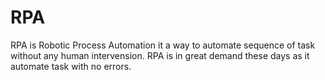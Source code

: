 # RPA
RPA is Robotic Process Automation it a way to automate sequence of task without any human intervension. RPA is in great demand these days as it automate task with no errors.
